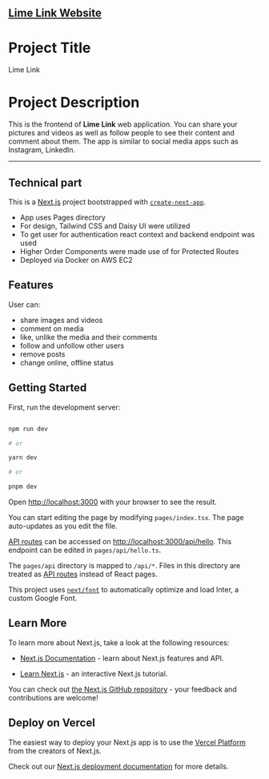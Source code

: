 
## [Lime Link Website](https://www.lime-link.xyz)

# Project Title
Lime Link

# Project Description
This is the frontend of **Lime Link** web application. You can share your pictures and videos as well as follow people to see their content and comment about them. 
The app is similar to social media apps such as Instagram, LinkedIn.


---
## Technical part

This is a [Next.js](https://nextjs.org/) project bootstrapped with [`create-next-app`](https://github.com/vercel/next.js/tree/canary/packages/create-next-app).
- App uses Pages directory
- For design, Tailwind CSS and Daisy UI were utilized
- To get user for authentication react context and backend endpoint was used
- Higher Order Components were made use of for Protected Routes
- Deployed via Docker on AWS EC2

## Features

User can:

* share images and videos
* comment on media
* like, unlike the media and their comments
* follow and unfollow other users
* remove posts
* change online, offline status
  

## Getting Started

  

First, run the development server:

  

```bash

npm run dev

# or

yarn dev

# or

pnpm dev

```

  

Open [http://localhost:3000](http://localhost:3000) with your browser to see the result.

  

You can start editing the page by modifying `pages/index.tsx`. The page auto-updates as you edit the file.

  

[API routes](https://nextjs.org/docs/api-routes/introduction) can be accessed on [http://localhost:3000/api/hello](http://localhost:3000/api/hello). This endpoint can be edited in `pages/api/hello.ts`.

  

The `pages/api` directory is mapped to `/api/*`. Files in this directory are treated as [API routes](https://nextjs.org/docs/api-routes/introduction) instead of React pages.

  

This project uses [`next/font`](https://nextjs.org/docs/basic-features/font-optimization) to automatically optimize and load Inter, a custom Google Font.

  

## Learn More

  

To learn more about Next.js, take a look at the following resources:

  

- [Next.js Documentation](https://nextjs.org/docs) - learn about Next.js features and API.

- [Learn Next.js](https://nextjs.org/learn) - an interactive Next.js tutorial.

  

You can check out [the Next.js GitHub repository](https://github.com/vercel/next.js/) - your feedback and contributions are welcome!

  

## Deploy on Vercel

  

The easiest way to deploy your Next.js app is to use the [Vercel Platform](https://vercel.com/new?utm_medium=default-template&filter=next.js&utm_source=create-next-app&utm_campaign=create-next-app-readme) from the creators of Next.js.

  

Check out our [Next.js deployment documentation](https://nextjs.org/docs/deployment) for more details.
